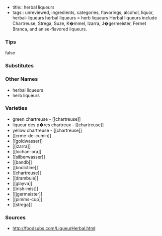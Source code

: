 - title:: herbal liqueurs
- tags:: unreviewed, ingredients, categories, flavorings, alcohol, liquor, herbal-liqueurs
herbal liqueurs = herb liqueurs Herbal liqueurs include Chartreuse, Strega, Suze, K�mmel, Izarra, J�germeister, Fernet Branca, and anise-flavored liqueurs.

### Tips
false

### Substitutes


### Other Names

* herbal liqueurs
* herb liqueurs

### Varieties

* green chartreuse - [[chartreuse]]
* liqueur des p�res chartreux - [[chartreuse]]
* yellow chartreuse - [[chartreuse]]
* [[crme-de-cumin]]
* [[goldwasser]]
* [[izarra]]
* [[lochan-ora]]
* [[silberwasser]]
* [[bandb]]
* [[bndictine]]
* [[chartreuse]]
* [[drambuie]]
* [[glayva]]
* [[irish-mist]]
* [[jgermeister]]
* [[pimms-cup]]
* [[strega]]

### Sources
* http://foodsubs.com/LiqueurHerbal.html
